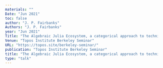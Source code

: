 ```yaml
---
materials: ""
Date: "Jun 2021"
toc: false
author: "J. P. Fairbanks"
Authors: "J. P. Fairbanks"
year: "Jun 2021"
Title: "The Algebraic Julia Ecosystem, a categorical approach to technical computing"
Venue: "Topos Institute Berkeley Seminar"
URL: "https://topos.site/berkeley-seminar/"
publication: "Topos Institute Berkeley Seminar"
title: "The Algebraic Julia Ecosystem, a categorical approach to technical computing"
type: "talk"
---
```


